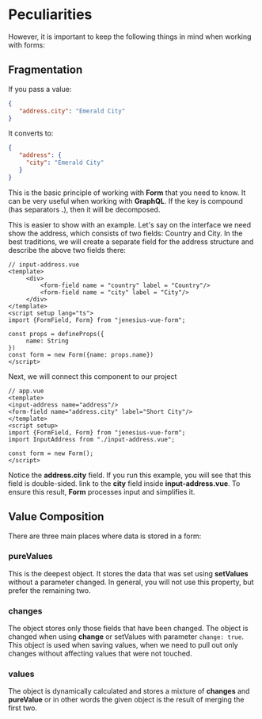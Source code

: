 # Peculiarities

However, it is important to keep the following things in mind when working with forms:

## Fragmentation

If you pass a value:
```json
{
   "address.city": "Emerald City"
}
```
It converts to:
```json
{
   "address": {
     "city": "Emerald City"
   }
}
```
This is the basic principle of working with **Form** that you need to know. It can be very useful when working with **GraphQL**.
If the key is compound (has separators **.**), then it will be decomposed.

This is easier to show with an example. Let's say on the interface we need
show the address, which consists of two fields: Country and City. In the best traditions, we will create a separate field
for the address structure and describe the above two fields there:

```vue{3,4,13}
// input-address.vue
<template>
     <div>
         <form-field name = "country" label = "Country"/>
         <form-field name = "city" label = "City"/>
     </div>
</template>
<script setup lang="ts">
import {FormField, Form} from "jenesius-vue-form";

const props = defineProps({
     name: String
})
const form = new Form({name: props.name})
</script>
```
Next, we will connect this component to our project

```vue{4}
// app.vue
<template>
<input-address name="address"/>
<form-field name="address.city" label="Short City"/>
</template>
<script setup>
import {FormField, Form} from "jenesius-vue-form";
import InputAddress from "./input-address.vue";

const form = new Form();
</script>
```
Notice the **address.city** field. If you run this example, you will see that this field is double-sided.
link to the **city** field inside **input-address.vue**. To ensure this result, **Form** processes
input and simplifies it.


## Value Composition

There are three main places where data is stored in a form:

### pureValues
This is the deepest object. It stores the data that was set using **setValues** without a parameter
changed. In general, you will not use this property, but prefer the remaining two.
### changes
The object stores only those fields that have been changed. The object is changed when using **change** or setValues with
parameter `change: true`. This object is used when saving values, when we need to pull out only
changes without affecting values that were not touched.
### values
The object is dynamically calculated and stores a mixture of **changes** and **pureValue** or in other words the given object
is the result of merging the first two.